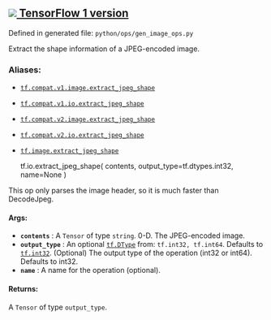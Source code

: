 [ ![](https://tensorflow.google.cn/images/tf_logo_32px.png) TensorFlow 1
version](/versions/r1.15/api_docs/python/tf/io/extract_jpeg_shape)  
---  
  
Defined in generated file: `python/ops/gen_image_ops.py`

Extract the shape information of a JPEG-encoded image.

### Aliases:

  * [`tf.compat.v1.image.extract_jpeg_shape`](/api_docs/python/tf/io/extract_jpeg_shape)
  * [`tf.compat.v1.io.extract_jpeg_shape`](/api_docs/python/tf/io/extract_jpeg_shape)
  * [`tf.compat.v2.image.extract_jpeg_shape`](/api_docs/python/tf/io/extract_jpeg_shape)
  * [`tf.compat.v2.io.extract_jpeg_shape`](/api_docs/python/tf/io/extract_jpeg_shape)
  * [`tf.image.extract_jpeg_shape`](/api_docs/python/tf/io/extract_jpeg_shape)

    
    
    tf.io.extract_jpeg_shape(
        contents,
        output_type=tf.dtypes.int32,
        name=None
    )
    

This op only parses the image header, so it is much faster than DecodeJpeg.

#### Args:

  * **`contents`** : A `Tensor` of type `string`. 0-D. The JPEG-encoded image.
  * **`output_type`** : An optional [`tf.DType`](https://tensorflow.google.cn/api_docs/python/tf/dtypes/DType) from: `tf.int32, tf.int64`. Defaults to [`tf.int32`](https://tensorflow.google.cn/api_docs/python/tf#int32). (Optional) The output type of the operation (int32 or int64). Defaults to int32.
  * **`name`** : A name for the operation (optional).

#### Returns:

A `Tensor` of type `output_type`.

